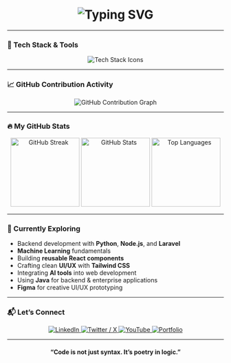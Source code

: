<!-- Typing SVG -->
<h1 align="center">
  <img src="https://readme-typing-svg.herokuapp.com?font=Fira+Code&duration=2000&pause=1000&color=00C8FF&center=true&vCenter=true&width=600&lines=Hi+there%2C+I'm+NSENGIYUMVA+YVES+Olivier!;I+turn+ideas+into+interactive+web+experiences;Exploring+Python+for+backend+and+automation+magic+⚡" alt="Typing SVG" />
</h1>

---

### 🚀 Tech Stack & Tools  
<p align="center">
  <img src="https://skillicons.dev/icons?i=html,css,tailwind,sass,js,react,python,java,figma,vscode,git,github&theme=light" alt="Tech Stack Icons" />
</p>

---

### 📈 GitHub Contribution Activity  
<p align="center">
  <img src="https://github-readme-activity-graph.vercel.app/graph?username=olivier010&theme=react-dark&bg_color=0D1117&hide_border=true" alt="GitHub Contribution Graph" />
</p>

---

### 🔥 My GitHub Stats  

<p align="center">
  <img height="160em" src="https://github-readme-streak-stats.herokuapp.com/?user=olivier010&theme=tokyonight&hide_border=true" alt="GitHub Streak" />
  <img height="160em" src="https://github-readme-stats.vercel.app/api?username=olivier010&show_icons=true&theme=tokyonight&hide_border=true" alt="GitHub Stats" />
  <img height="160em" src="https://github-readme-stats.vercel.app/api/top-langs/?username=olivier010&layout=compact&theme=tokyonight&hide_border=true" alt="Top Languages" />
</p>

---

### 🌱 Currently Exploring  

- Backend development with **Python**, **Node.js**, and **Laravel**  
- **Machine Learning** fundamentals  
- Building **reusable React components**  
- Crafting clean **UI/UX** with **Tailwind CSS**  
- Integrating **AI tools** into web development  
- Using **Java** for backend & enterprise applications  
- **Figma** for creative UI/UX prototyping  

---

### 📬 Let’s Connect  

<p align="center">
  <a href="https://www.linkedin.com/in/nsengiyumva-yves-olivier" target="_blank" title="LinkedIn Profile">
    <img src="https://img.shields.io/badge/LinkedIn-0077B5?style=for-the-badge&logo=linkedin&logoColor=white" alt="LinkedIn" />
  </a>
  <a href="https://x.com/olivier010_" target="_blank" title="Twitter / X Profile">
    <img src="https://img.shields.io/badge/Twitter%20(X)-1DA1F2?style=for-the-badge&logo=x&logoColor=white" alt="Twitter / X" />
  </a>
  <a href="https://www.youtube.com/@olivieryves" target="_blank" title="YouTube Channel">
    <img src="https://img.shields.io/badge/YouTube-FF0000?style=for-the-badge&logo=youtube&logoColor=white" alt="YouTube" />
  </a>
  <a href="https://olivieryves.netlify.app" target="_blank" title="Portfolio Website">
    <img src="https://img.shields.io/badge/Portfolio-000000?style=for-the-badge&logo=vercel&logoColor=white" alt="Portfolio" />
  </a>
</p>

---

<h4 align="center">“Code is not just syntax. It’s poetry in logic.”</h4>
